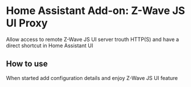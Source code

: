 # Home Assistant Add-on: Z-Wave JS UI Proxy

Allow access to remote Z-Wave JS UI server trouth HTTP(S) and have a direct shortcut in Home Assistant UI

## How to use

When started add configuration details and enjoy Z-Wave JS UI feature
